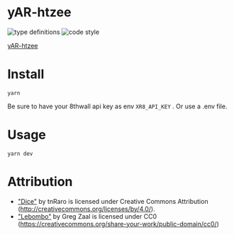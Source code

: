# yAR-htzee

![type definitions](https://img.shields.io/npm/types/typescript?style=flat-square)
![code style](https://img.shields.io/badge/code_style-prettier-ff69b4.svg?style=flat-square)

[yAR-htzee](https://yAR-htzee-platane.surge.sh)

# Install

```
yarn
```

Be sure to have your 8thwall api key as env `XR8_API_KEY` . Or use a .env file.

# Usage

```
yarn dev
```

# Attribution

- ["Dice"](https://skfb.ly/6RtsC) by tnRaro is licensed under Creative Commons Attribution (http://creativecommons.org/licenses/by/4.0/).
- ["Lebombo"](https://hdrihaven.com/hdri/?c=indoor&h=lebombo) by Greg Zaal is licensed under CC0 (https://creativecommons.org/share-your-work/public-domain/cc0/)
